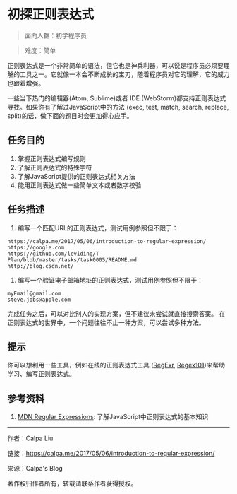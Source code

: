 # 初探正则表达式
> 面向人群：初学程序员

> 难度：简单

正则表达式是一个非常简单的语法，但它也是神兵利器，可以说是程序员必须要理解的工具之一。它就像一本会不断成长的宝刀，随着程序员对它的理解，它的威力也跟着增强。

一些当下热门的编辑器(Atom, Sublime)或者 IDE (WebStorm)都支持正则表达式寻找。如果你有了解过JavaScript中的方法 (exec, test, match, search, replace, split)的话，做下面的题目时会更加得心应手。

## 任务目的
1. 掌握正则表达式编写规则
1. 了解正则表达式的特殊字符
1. 了解JavaScript提供的正则表达式相关方法
1. 能用正则表达式做一些简单文本或者数字校验

## 任务描述
1. 编写一个匹配URL的正则表达式，测试用例参照但不限于：
```
https://calpa.me/2017/05/06/introduction-to-regular-expression/
https://google.com
https://github.com/leviding/T-Plan/blob/master/tasks/task0005/README.md
http://blog.csdn.net/
```

1. 编写一个验证电子邮箱地址的正则表达式，测试用例参照但不限于：
```
myEmail@gmail.com
steve.jobs@apple.com
```

完成任务之后，可以对比别人的实现方案，但不建议未尝试就直接搜索答案。
在正则表达式的世界中，一个问题往往不止一种方案，可以尝试多种方法。


## 提示
你可以想利用一些工具，例如在线的正则表达式工具 ([RegExr](http://regexr.com/), [Regex101](https://regex101.com/))来帮助学习、编写正则表达式。

## 参考资料
1. [MDN Regular Expressions](https://developer.mozilla.org/zh-CN/docs/Web/JavaScript/Guide/Regular_Expressions): 了解JavaScript中正则表达式的基本知识

---

作者：Calpa Liu

链接：https://calpa.me/2017/05/06/introduction-to-regular-expression/

来源：Calpa's Blog

著作权归作者所有，转载请联系作者获得授权。
